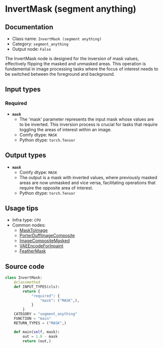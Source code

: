 # InvertMask (segment anything)
## Documentation
- Class name: `InvertMask (segment anything)`
- Category: `segment_anything`
- Output node: `False`

The InvertMask node is designed for the inversion of mask values, effectively flipping the masked and unmasked areas. This operation is fundamental in image processing tasks where the focus of interest needs to be switched between the foreground and background.
## Input types
### Required
- **`mask`**
    - The 'mask' parameter represents the input mask whose values are to be inverted. This inversion process is crucial for tasks that require toggling the areas of interest within an image.
    - Comfy dtype: `MASK`
    - Python dtype: `torch.Tensor`
## Output types
- **`mask`**
    - Comfy dtype: `MASK`
    - The output is a mask with inverted values, where previously masked areas are now unmasked and vice versa, facilitating operations that require the opposite area of interest.
    - Python dtype: `torch.Tensor`
## Usage tips
- Infra type: `CPU`
- Common nodes:
    - [MaskToImage](../../Comfy/Nodes/MaskToImage.md)
    - [PorterDuffImageComposite](../../Comfy/Nodes/PorterDuffImageComposite.md)
    - [ImageCompositeMasked](../../Comfy/Nodes/ImageCompositeMasked.md)
    - [VAEEncodeForInpaint](../../Comfy/Nodes/VAEEncodeForInpaint.md)
    - [FeatherMask](../../Comfy/Nodes/FeatherMask.md)



## Source code
```python
class InvertMask:
    @classmethod
    def INPUT_TYPES(cls):
        return {
            "required": {
                "mask": ("MASK",),
            }
        }
    CATEGORY = "segment_anything"
    FUNCTION = "main"
    RETURN_TYPES = ("MASK",)

    def main(self, mask):
        out = 1.0 - mask
        return (out,)

```
